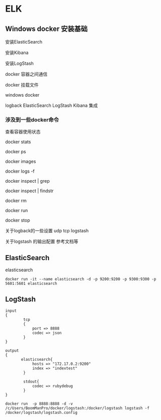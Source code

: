 # ELK

## Windows docker 安装基础

安装ElasticSearch 

安装Kibana

安装LogStash

docker 容器之间通信

docker 挂载文件




windows docker 

logback ElasticSearch LogStash Kibana 集成

### 涉及到一些docker命令

查看容器使用状态

docker stats

docker ps

docker images

docker logs -f 

docker inspect | grep

docker inspect | findstr

docker rm 

docker run 

docker stop

关于logback的一些设置 udp tcp logstash

关于logstash 的输出配置 参考文档等


## ElasticSearch

elasticsearch
```
docker run -it --name elasticsearch -d -p 9200:9200 -p 9300:9300 -p 5601:5601 elasticsearch
```

## LogStash

```logstash.config
input
{
		tcp
		{
			port => 8888
			codec => json
		}
}
 
output
{
	   elasticsearch{
			hosts => "172.17.0.2:9200"
			index => "indextest"
		}
 
		stdout{
			codec => rubydebug
		}
}
```

```
docker run  -p 8888:8888 -d -v /c/Users/BoomManPro/docker/logstash:/docker/logstash logstash -f /docker/logstash/logstash.config
```


